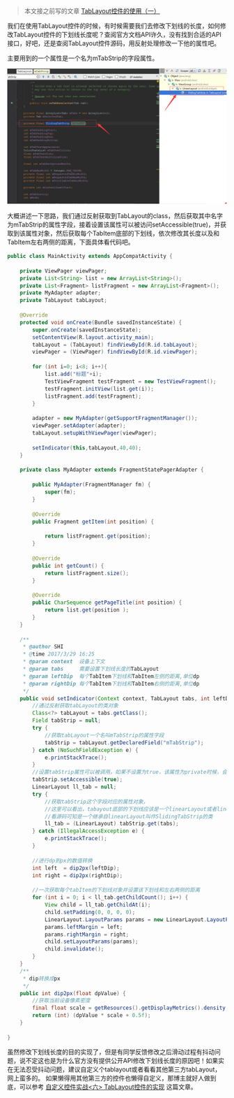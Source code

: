 >  本文接之前写的文章 [TabLayout控件的使用（一）](http://blog.csdn.net/abc6368765/article/details/51755118)

我们在使用TabLayout控件的时候，有时候需要我们去修改下划线的长度，如何修改TabLayout控件的下划线长度呢？查阅官方文档API许久，没有找到合适的API接口，好吧，还是查阅TabLayout控件源码，用反射处理修改一下他的属性吧。

主要用到的一个属性是一个名为mTabStrip的字段属性。

![mTabStrip字段](/screen/1.png)

大概讲述一下思路，我们通过反射获取到TabLayout的class，然后获取其中名字为mTabStrip的属性字段，接着设置该属性可以被访问setAccessible(true)，并获取到该属性对象，然后获取每个TabItem底部的下划线，依次修改其长度以及和TabItem左右两侧的距离，下面具体看代码吧。

```java
public class MainActivity extends AppCompatActivity {

    private ViewPager viewPager;
    private List<String> list = new ArrayList<String>();
    private List<Fragment> listFragment = new ArrayList<Fragment>();
    private MyAdapter adapter;
    private TabLayout tabLayout;

    @Override
    protected void onCreate(Bundle savedInstanceState) {
        super.onCreate(savedInstanceState);
        setContentView(R.layout.activity_main);
        tabLayout = (TabLayout) findViewById(R.id.tabLayout);
        viewPager = (ViewPager) findViewById(R.id.viewPager);

        for (int i=0; i<8; i++){
            list.add("标题"+i);
            TestViewFragment testFragment = new TestViewFragment();
            testFragment.initView(list.get(i));
            listFragment.add(testFragment);
        }

        adapter = new MyAdapter(getSupportFragmentManager());
        viewPager.setAdapter(adapter);
        tabLayout.setupWithViewPager(viewPager);

        setIndicator(this,tabLayout,40,40);
    }

    private class MyAdapter extends FragmentStatePagerAdapter {

        public MyAdapter(FragmentManager fm) {
            super(fm);
        }

        @Override
        public Fragment getItem(int position) {

            return listFragment.get(position);
        }

        @Override
        public int getCount() {
            return listFragment.size();
        }

        @Override
        public CharSequence getPageTitle(int position) {
            return list.get(position );
        }
    }

    /**
     * @author SHI
     * @time 2017/3/29 16:25
     * @param context  设备上下文
     * @param tabs     需要设置下划线长度的TabLayout
     * @param leftDip  每个TabItem下划线和TabItem左侧的距离,单位dp
     * @param rightDip 每个TabItem下划线和TabItem右侧的距离,单位dp
     */
    public void setIndicator(Context context, TabLayout tabs, int leftDip, int rightDip) {
        //通过反射获取tabLayout的类对象
        Class<?> tabLayout = tabs.getClass();
        Field tabStrip = null;
        try {
            //获取tabLayout一个名叫mTabStrip的属性字段
            tabStrip = tabLayout.getDeclaredField("mTabStrip");
        } catch (NoSuchFieldException e) {
            e.printStackTrace();
        }
        //设置tabStrip属性可以被调用，如果不设置为true，该属性为private时候，会报错
        tabStrip.setAccessible(true);
        LinearLayout ll_tab = null;
        try {
            //获取tabStrip这个字段对应的属性对象，
            //这里可以看出，tabayout底部的下划线应该是一个linearLayout或者linearLayout的子类
            //看源码可知是一个继承自linearLayout叫作SlidingTabStrip的类
            ll_tab = (LinearLayout) tabStrip.get(tabs);
        } catch (IllegalAccessException e) {
            e.printStackTrace();
        }

        //进行dp到px的数值转换
        int left  = dip2px(leftDip);
        int right = dip2px(rightDip);

        //一次获取每个tabItem的下划线对象并设置该下划线和左右两侧的距离
        for (int i = 0; i < ll_tab.getChildCount(); i++) {
            View child = ll_tab.getChildAt(i);
            child.setPadding(0, 0, 0, 0);
            LinearLayout.LayoutParams params = new LinearLayout.LayoutParams(0, LinearLayout.LayoutParams.MATCH_PARENT, 1);
            params.leftMargin = left;
            params.rightMargin = right;
            child.setLayoutParams(params);
            child.invalidate();
        }
    }
    /**
     * dip转换成px
     */
    public int dip2px(float dpValue) {
        //获取当前设备像素密度
        final float scale = getResources().getDisplayMetrics().density;
        return (int) (dpValue * scale + 0.5f);
    }

}
```

虽然修改下划线长度的目的实现了，但是有同学反馈修改之后滑动过程有抖动问题，说不定这也是为什么官方没有提供公开API修改下划线长度的原因吧！如果实在无法忍受抖动问题，建议自定义个tablayout或者看看其他第三方tabLayout，网上蛮多的。
如果懒得用其他第三方的控件也懒得自定义，那博主就好人做到底，可以参考 [自定义控件实战<六> TabLayout控件的实现](http://blog.csdn.net/abc6368765/article/details/68490112) 这篇文章。